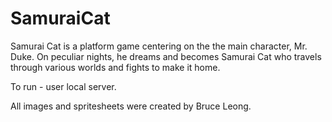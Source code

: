 # SamuraiCat
Samurai Cat is a platform game centering on the the main character, Mr. Duke. On peculiar nights, he dreams and becomes Samurai Cat who travels through various worlds and fights to make it home.

To run - user local server.

All images and spritesheets were created by Bruce Leong.
